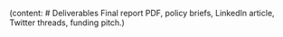 (content: # Deliverables Final report PDF, policy briefs, LinkedIn article, Twitter threads, funding pitch.)
